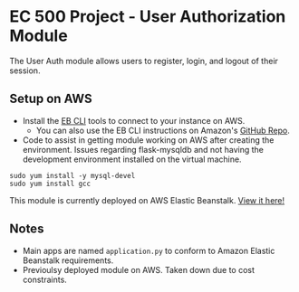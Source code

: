 # EC 500 Project - User Authorization Module

The User Auth module allows users to register, login, and logout of their session.

## Setup on AWS

- Install the [EB CLI](https://docs.aws.amazon.com/elasticbeanstalk/latest/dg/eb-cli3-install.html) tools to connect to your instance on AWS.
  - You can also use the EB CLI instructions on Amazon's [GitHub Repo](https://github.com/aws/aws-elastic-beanstalk-cli-setup).
- Code to assist in getting module working on AWS after creating the environment. Issues regarding flask-mysqldb and not having the development environment installed on the virtual machine.

```
sudo yum install -y mysql-devel
sudo yum install gcc
```

This module is currently deployed on AWS Elastic Beanstalk. [View it here!](http://newsanalyzer-env.eba-cqsddsmp.us-east-1.elasticbeanstalk.com/)

## Notes

- Main apps are named `application.py` to conform to Amazon Elastic Beanstalk requirements.
- Previoulsy deployed module on AWS. Taken down due to cost constraints.
